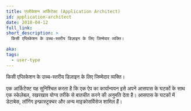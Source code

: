 ```yaml
---
title: एप्लीकेशन आर्किटेक्ट (Application Architect)
id: application-architect
date: 2018-04-12
full_link:
short_description: >
  किसी एप्लिकेशन के उच्च-स्तरीय डिज़ाइन के लिए जिम्मेदार व्यक्ति।

aka:
tags:
  - user-type
---
```


किसी एप्लिकेशन के उच्च-स्तरीय डिज़ाइन के लिए जिम्मेदार व्यक्ति।

<!--more-->

एक आर्किटेक्ट यह सुनिश्चित करता है कि एक ऐप का कार्यान्वयन इसे अपने आसपास के घटकों के साथ एक स्केलेबल, रखरखाव योग्य तरीके से बातचीत करने की अनुमति देता है। आसपास के घटकों में डेटाबेस, लॉगिंग इन्फ्रास्ट्रक्चर और अन्य माइक्रोसर्विसेज शामिल हैं।
